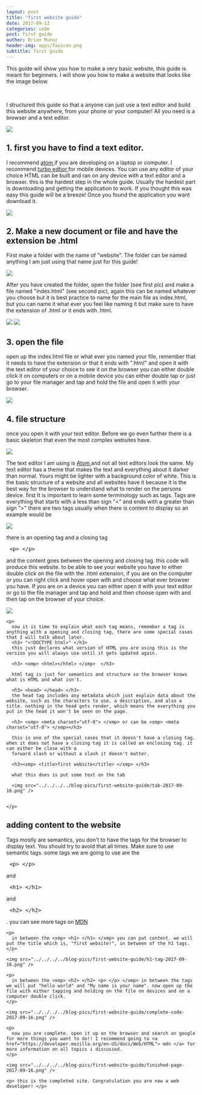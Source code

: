 ```yaml
---
layout: post
title: "first website guide"
date: 2017-09-12
categories: code
post: first guide
author: Brian Munoz
header-img: apps/favicon.png
subtitle: first guide
---
```



This guide will show you how to make a very basic website, this guide is meant for
beginners. I will show you how to make a website that looks like the image below.

<br />

I structured this guide so that a anyone can just use a text editor and build this website
anywhere, from your phone or your computer! All you need is a browser and a text editor.

<img src="../../../../blog-pics/first-website-guide/finished-page-2017-09-16.png" />


<section>

<h2>1. first you have to find a text editor. </h2>
<p>
  I recommend <a href="https://atom.io/"> atom </a> if you are developing on a laptop or computer. I recommend
  <a href="https://play.google.com/store/apps/details?id=com.maskyn.fileeditor&hl=en"> turbo edtior </a> for mobile devices. You can use any editor of your choice HTML can be built and ran on any device with a text editor and a browser. this is the hardest step in the whole guide. Usually the hardest part is downloading and getting the application to work. If you thought this was easy this guide will be a breeze! Once you found the application you want download it.
</p>

<div>
  <img src="../../../../blog-pics/first-website-guide/atom-text-editor-2017-09-16.png" />
</div>
</section>
<section>

  <h2> 2. Make a new document or file and have the extension be .html </h2>

  <div>
    <p>
      First make a folder with the name of "website". The folder can be named anything
      I am just using that name just for this guide!
    </p>
    <img src="../../../../blog-pics/first-website-guide/folder-name-2017-09-16.png" />
  </div>
  <div>
    <p>
      After you have created the folder, open the folder (see first pic) and make a file named "index.html" (see second pic), again this can be named whatever you choose but it is best practice to name for the main file as index.html, but you can name it what ever you feel like naming it but make sure to have the extension of .html or it ends with .html.
    </p>
    <img src="../../../../blog-pics/first-website-guide/folder-name-2017-09-16.png" />
    <img src="../../../../blog-pics/first-website-guide/files-name-2017-09-16.png" />
  </div>

</section>
<section>
  <h2> 3. open the file </h2>

  <div>
    <p>
      open up the index.html file or what ever you named your file, remember that it needs to have the extension or that it ends with ".html" and open it with the text editor of your choice to see it on the browser you can either double click it on computers or on a mobile device you can either double tap or just go to your file manager and tap and hold the file and open it with your browser.
    </p>
    <img src="../../../../blog-pics/first-website-guide/open-file-2017-09-16.png" />
  </div>
</section>
<section>
  <h2> 4. file structure </h2>

  <div>
    <p>
      once you open it with your text editor. Before we go even further there is a basic skeleton that even the most complex websites have.
    </p>
    <img src="../../../../blog-pics/first-website-guide/html-skeleton-2017-09-16.png" />
    <p>
      The text editor I am using is <a href="https://atom.io/"> Atom </a> and not all text editors look the same. My text editor has a theme that makes the text and everything about it darker than normal. Yours might be lighter with a background color of white.
      This is the basic structure of a website and all websites have it because it is the best way for the browser to understand what to render on the persons device. first It is important to learn some terminology such as tags. Tags are everything that starts with a less than sign "<" and ends with a greater than sign ">" there are two tags usually when there is content to display so an example would be
    </p>
    <img src="../../../../blog-pics/first-website-guide/tags-explain-2017-09-16.png" />
    <p>
    there is an opening tag and a closing tag <xmp> <p> </p> </xmp> and the content goes between the opening and closing tag. this code will produce this website. to be able to see your website you have to either double click on the file with the .html extension, if you are on the computer or you can right click and hover open with and choose what ever browser you have. If you are on a device you can either open it with your text editor or go to the file manager and tap and hold and then choose open with and then tap on the browser of your choice.
    </p>
    <img src="../../../../blog-pics/first-website-guide/hi-2017-09-16.png" />

    <p>
      now it is time to explain what each tag means, remember a tag is anything with a opening and closing tag, there are some special cases that I will talk about later.
      <h3> "<!DOCTYPE html>" </h3>
      this just declares what version of HTML you are using this is the version you will always use until it gets updated again.

      <h3> <xmp> <html></html> </xmp>  </h3>

      html tag is just for semantics and structure so the browser knows what is HTML and what isn't.

      <h3> <head> </head> </h3>
      the head tag includes any metadata which just explain data about the website, such as the characters to use, a description, and also a title. nothing in the head gets render, which means the everything you put in the head it won't be seen on the page.

      <h3> <xmp> <meta charset="utf-8"> </xmp> or can be <xmp> <meta charset="utf-8"> </xmp></h3>

      this is one of the special cases that it doesn't have a closing tag. when it does not have a closing tag it is called an enclosing tag. it can either be close with a
      forward slash or without a slash it doesn't matter.

      <h3><xmp> <title>first website</title> </xmp> </h3>

      what this does is put some text on the tab

      <img src="../../../../blog-pics/first-website-guide/tab-2017-09-16.png" />


    </p>
  </div>
</section>

<section>
  <h2> adding content to the website </h2>

  <section>
    <p>
      Tags mostly are semantics, you don't to have the tags for the browser to display text. You should try to avoid that all times. Make sure to use semantic tags. some tags we are going to use are the <xmp> <p> </p> </xmp> and <xmp> <h1> </h1> </xmp> and <xmp> <h2> </h2> </xmp>. you can see more tags on <a href="https://developer.mozilla.org/en-US/docs/Web/HTML"> MDN </a>
    </p>

    <p>
      in between the <xmp> <h1> </h1> </xmp> you can put content. we will put the title which is, "first website!", in between of the h1 tags.
    </p>

    <img src="../../../../blog-pics/first-website-guide/h1-tag-2017-09-16.png" />

    <p>
      in between the <xmp> <h2> </h2> <p> </p> </xmp> in between the tags we will put "hello world" and "My name is your name". now open up the file with either tapping and holding on the file on devices and on a computer double click.
    </p>

    <img src="../../../../blog-pics/first-website-guide/complete-code-2017-09-16.png" />

    <p>
      now you are complete. open it up on the browser and search on google for more things you want to do!! I recommend going to <a href="https://developer.mozilla.org/en-US/docs/Web/HTML"> mdn </a> for more information on all topics i discussed.
    </p>

    <img src="../../../../blog-pics/first-website-guide/finished-page-2017-09-16.png" />

    <p> this is the completed site. Congratulation you are now a web developer! </p>
  </section>
</section>
